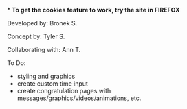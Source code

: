 \* **To get the cookies feature to work, try the site in FIREFOX**

Developed by: Bronek S.

Concept by: Tyler S.

Collaborating with: Ann T.

To Do:

- styling and graphics
- <del>create custom time input</del>
- create congratulation pages with messages/graphics/videos/animations, etc.
